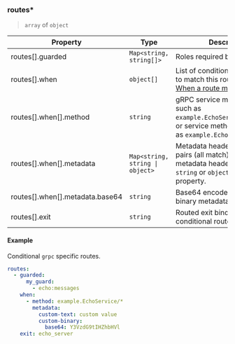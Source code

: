 ### routes\*

> `array` of `object`

| Property                        | Type                            | Description                                                                                                                         |
| ------------------------------- | ------------------------------- | ----------------------------------------------------------------------------------------------------------------------------------- |
| routes[].guarded                | `Map<string, string[]>`         | Roles required by named guard.                                                                                                      |
| routes[].when                   | `object[]`                      | List of conditions (any match) to match this route. Read more: [When a route matches](/concepts/protocol.html#when-a-route-matches) |
| routes[].when[].method          | `string`                        | gRPC service method name, such as `example.EchoService/EchoUnary`, or service method pattern such as `example.EchoService/*`.       |
| routes[].when[].metadata        | `Map<string, string \| object>` | Metadata header name value pairs (all match). Each metadata header value can be `string` or `object` with `base64` property.        |
| routes[].when[].metadata.base64 | `string`                        | Base64 encoded value for binary metadata header.                                                                                    |
| routes[].exit                   | `string`                        | Routed exit binding when conditional route matches.                                                                                 |

#### Example

Conditional `grpc` specific routes.

```yaml
routes:
  - guarded:
      my_guard:
        - echo:messages
    when:
      - method: example.EchoService/*
        metadata:
          custom-text: custom value
          custom-binary:
            base64: Y3VzdG9tIHZhbHVl
    exit: echo_server
```
